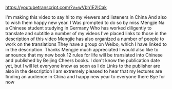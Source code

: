 https://youtubetranscript.com/?v=wVbh1E2ICak

 I'm making this video to say hi to my viewers and listeners in China And also to wish them happy new year. I Was prompted to do so by miss Mengjie Na a Chinese student studying in Germany Who has worked diligently to translate and subtitle a number of my videos I've placed links to those in the description of this video Mengjie has also organized a number of people to work on the translations They have a group on Weibo, which I have linked to in the description. Thanks Mengjie much appreciated I would also like to announce that my new book 12 rules for life will be translated into Chinese and published by Beijing Cheers books. I don't know the publication date yet, but I will let everyone know as soon as I do Links to the publisher are also in the description I am extremely pleased to hear that my lectures are finding an audience in China and happy new year to everyone there Bye for now